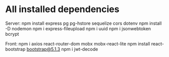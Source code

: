 # All installed dependencies

Server:
npm install express pg pg-hstore sequelize cors dotenv
npm install -D nodemon
npm i express-fileupload
npm i uuid
npm i jsonwebtoken bcrypt

Front:
npm i axios react-router-dom mobx mobx-react-lite
npm install react-bootstrap bootstrap@5.1.3
npm i jwt-decode